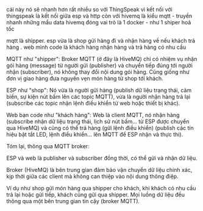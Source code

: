 cái này nó sẽ nhanh hơn rất nhiều so với ThingSpeak vì 
  kết nối với thingspeak là kết nối giữa esp và http
  còn với hivemq là kiểu mqtt - truyền nhanh những mẩu data
    hivemq đóng vai trò là 1 docker - như 1 shiper hoả tốc






mqtt là shipper. esp vừa là shop gửi hàng đi và nhận hàng về nếu khách trả hàng
. web mình code là khách hàng nhận hàng và trả hàng có nhu cầu

MQTT như "shipper": Broker MQTT (ở đây là HiveMQ) chỉ có nhiệm vụ nhận gói hàng (message) từ người gửi (publisher) và chuyển tiếp đúng tới người nhận (subscriber), nó không thay đổi nội dung gói hàng. Cũng giống như đơn vị giao hàng đưa nguyên vẹn món hàng từ shop tới khách.

ESP như "shop": Nó vừa là người gửi hàng (publish dữ liệu trạng thái, cảm biến, sự kiện nút bấm lên các topic MQTT), vừa là người nhận hàng trả lại (subscribe các topic nhận lệnh điều khiển từ web hoặc thiết bị khác).

Web bạn code như "khách hàng": Web là client MQTT, nó nhận hàng (subscribe nhận dữ liệu trạng thái, lịch sử nút bấm… từ ESP được chuyển qua HiveMQ) và cũng có thể trả hàng (gửi lệnh điều khiển) (publish các tín hiệu bật tắt LED, lệnh điều khiển… lên MQTT để ESP nhận và thực thi).

Tóm lại, thông qua MQTT broker:

ESP và web là publisher và subscriber đồng thời, có thể gửi và nhận dữ liệu.

Broker (HiveMQ) là bên trung gian đảm bảo vận chuyển dữ liệu chính xác, kịp thời giữa các client mà không can thiệp vào nội dung thông điệp.

Ví dụ như shop gửi món hàng qua shipper cho khách, khi khách có nhu cầu trả lại hoặc gửi tiếp, khách cũng gửi qua shipper. Mọi luồng dữ liệu đều thông qua một bên trung gian tin cậy (broker MQTT).
